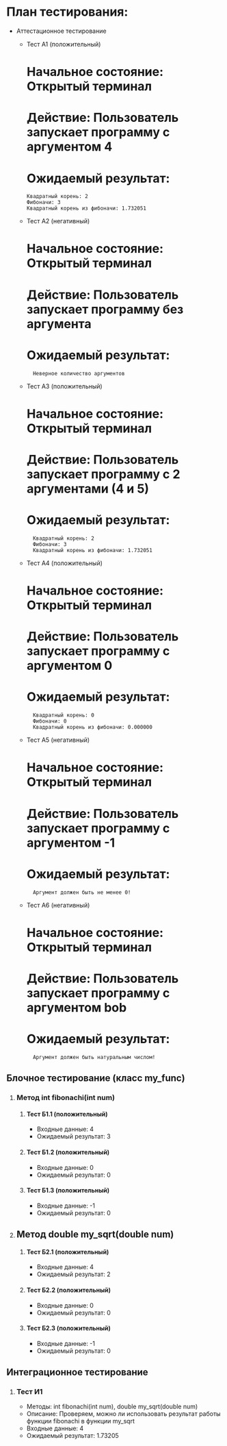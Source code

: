 

# План тестирования:

- Аттестационное тестирование
  - Тест А1 (положительный)
      # Начальное состояние: Открытый терминал
      # Действие: Пользователь запускает программу с аргументом 4
      # Ожидаемый результат:
                    
      	Квадратный корень: 2
      	Фибоначи: 3
      	Квадратный корень из фибоначи: 1.732051
                       
  - Тест А2 (негативный)
      # Начальное состояние: Открытый терминал
      # Действие: Пользователь запускает программу без аргумента
      # Ожидаемый результат: 
      ```
     	Неверное количество аргументов
      ```
  - Тест А3 (положительный)
      # Начальное состояние: Открытый терминал
      # Действие: Пользователь запускает программу с 2 аргументами (4 и 5)
      # Ожидаемый результат: 
      ```
      	Квадратный корень: 2
      	Фибоначи: 3
      	Квадратный корень из фибоначи: 1.732051
      ```
  - Тест А4 (положительный)
      # Начальное состояние: Открытый терминал
      # Действие: Пользователь запускает программу с аргументом 0
      # Ожидаемый результат: 
      ```
      	Квадратный корень: 0
      	Фибоначи: 0
      	Квадратный корень из фибоначи: 0.000000
      ```
   - Тест А5 (негативный)
     # Начальное состояние: Открытый терминал
     # Действие: Пользователь запускает программу с аргументом -1
     # Ожидаемый результат: 
      ```
      	Аргумент должен быть не менее 0!
      ```
   - Тест А6 (негативный)
     # Начальное состояние: Открытый терминал</li>
     # Действие: Пользователь запускает программу с аргументом bob</li>
     # Ожидаемый результат: 
      ```
      	Аргумент должен быть натуральным числом!
      ```

<h2>Блочное тестирование (класс my_func)</h2>
<ol>
  <li>
    <h3>Метод int fibonachi(int num)</h3>
    <ol>
    	<li>
    	  <h4>Тест Б1.1 (положительный)</h4>
    	  <ul>
    	    <li>Входные данные: 4</li>
    	    <li>Ожидаемый результат: 3</li>
    	  </ul>
    	</li>
    	<li>
    	  <h4>Тест Б1.2 (положительный)</h4>
    	  <ul>
    	    <li>Входные данные: 0</li>
    	    <li>Ожидаемый результат: 0</li>
    	  </ul>
    	</li>
    	<li>
    	  <h4>Тест Б1.3 (положительный)</h4>
    	  <ul>
    	    <li>Входные данные: -1</li>
    	    <li>Ожидаемый результат: 0</li>
    	  </ul>
    	</li>
    </ol>
  </li>
    <li>
    <h2>Метод double my_sqrt(double num)</h2>
    <ol>
    	<li>
    	  <h4>Тест Б2.1 (положительный)</h4>
    	  <ul>
    	    <li>Входные данные: 4</li>
    	    <li>Ожидаемый результат: 2</li>
    	  </ul>
    	</li>
    	<li>
    	  <h4>Тест Б2.2 (положительный)</h4>
    	  <ul>
    	    <li>Входные данные: 0</li>
    	    <li>Ожидаемый результат: 0</li>
    	  </ul>
    	</li>
    	<li>
    	  <h4>Тест Б2.3 (положительный)</h4>
    	  <ul>
    	    <li>Входные данные: -1</li>
    	    <li>Ожидаемый результат: 0</li>
    	  </ul>
    	</li>
    </ol>
  </li>
</ol>

<h2>Интеграционное тестирование</h2>
<ol>
  <li>
    <h3>Тест И1</h3>
    <ul>
      <li>Методы: int fibonachi(int num), double my_sqrt(double num)</li>
      <li>Описание: Проверяем, можно ли использовать результат работы функции fibonachi в функции my_sqrt</li>
      <li>Входные данные: 4</li>
      <li>Ожидаемый результат: 1.73205</li>
    </ul>	
  </li>
  
</ol>


